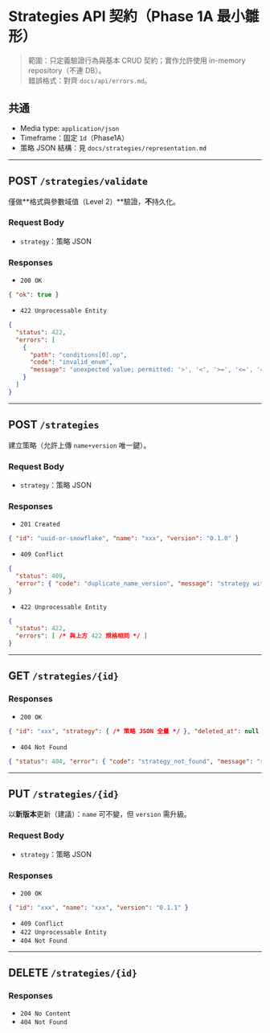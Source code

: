 # Strategies API 契約（Phase 1A 最小雛形）

> 範圍：只定義驗證行為與基本 CRUD 契約；實作允許使用 in-memory repository（不連 DB）。  
> 錯誤格式：對齊 `docs/api/errors.md`。

## 共通
- Media type: `application/json`
- Timeframe：固定 `1d`（Phase1A）
- 策略 JSON 結構：見 `docs/strategies/representation.md`

---

## POST `/strategies/validate`
僅做**格式與參數域值（Level 2）**驗證，**不**持久化。

### Request Body
- `strategy`：策略 JSON

### Responses
- `200 OK`
```json
{ "ok": true }
```

- `422 Unprocessable Entity`
```json
{
  "status": 422,
  "errors": [
    {
      "path": "conditions[0].op",
      "code": "invalid_enum",
      "message": "unexpected value; permitted: '>', '<', '>=', '<=', '==', '!=', 'cross_up', 'cross_down'"
    }
  ]
}
```

---

## POST `/strategies`
建立策略（允許上傳 `name+version` 唯一鍵）。

### Request Body
- `strategy`：策略 JSON

### Responses
- `201 Created`
```json
{ "id": "uuid-or-snowflake", "name": "xxx", "version": "0.1.0" }
```

- `409 Conflict`
```json
{
  "status": 409,
  "error": { "code": "duplicate_name_version", "message": "strategy with name 'xxx' and version '0.1.0' already exists" }
}
```

- `422 Unprocessable Entity`
```json
{
  "status": 422,
  "errors": [ /* 與上方 422 規格相同 */ ]
}
```

---

## GET `/strategies/{id}`

### Responses
- `200 OK`
```json
{ "id": "xxx", "strategy": { /* 策略 JSON 全量 */ }, "deleted_at": null }
```

- `404 Not Found`
```json
{ "status": 404, "error": { "code": "strategy_not_found", "message": "strategy 'xxx' not found or deleted" } }
```

---

## PUT `/strategies/{id}`
以**新版本**更新（建議）：`name` 可不變，但 `version` 需升級。

### Request Body
- `strategy`：策略 JSON

### Responses
- `200 OK`
```json
{ "id": "xxx", "name": "xxx", "version": "0.1.1" }
```
- `409 Conflict`
- `422 Unprocessable Entity`
- `404 Not Found`

---

## DELETE `/strategies/{id}`

### Responses
- `204 No Content`
- `404 Not Found`
